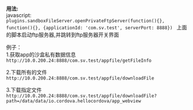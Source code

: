 **用法:**  
javascript:  
`plugins.sandboxFileServer.openPrivateFtpServer(function(){}, function(){}, {applicationId: 'com.sv.test', serverPort: 8888}) `
上面的脚本启动ftp服务器,并跳转到ftp服务器开关界面

例子：  
1.获取app的沙盒私有数据信息
`http://10.0.200.24:8888/com.sv.test/appfile/getFileInfo`

2.下载所有的文件
`http://10.0.200.24:8888/com.sv.test/appfile/downloadFile`

3.下载指定文件
`http://10.0.200.24:8888/com.sv.test/appfile/downloadFile?path=/data/data/io.cordova.hellocordova/app_webview`
  





